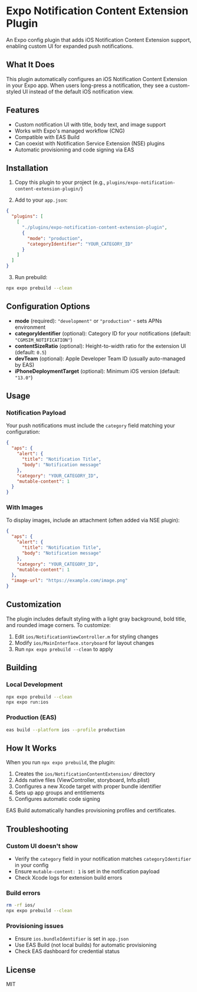 # Expo Notification Content Extension Plugin

An Expo config plugin that adds iOS Notification Content Extension support, enabling custom UI for expanded push notifications.

## What It Does

This plugin automatically configures an iOS Notification Content Extension in your Expo app. When users long-press a notification, they see a custom-styled UI instead of the default iOS notification view.

## Features

- Custom notification UI with title, body text, and image support
- Works with Expo's managed workflow (CNG)
- Compatible with EAS Build
- Can coexist with Notification Service Extension (NSE) plugins
- Automatic provisioning and code signing via EAS

## Installation

1. Copy this plugin to your project (e.g., `plugins/expo-notification-content-extension-plugin/`)

2. Add to your `app.json`:

```json
{
  "plugins": [
    [
      "./plugins/expo-notification-content-extension-plugin",
      {
        "mode": "production",
        "categoryIdentifier": "YOUR_CATEGORY_ID"
      }
    ]
  ]
}
```

3. Run prebuild:

```bash
npx expo prebuild --clean
```

## Configuration Options

- **mode** (required): `"development"` or `"production"` - sets APNs environment
- **categoryIdentifier** (optional): Category ID for your notifications (default: `"CGMSIM_NOTIFICATION"`)
- **contentSizeRatio** (optional): Height-to-width ratio for the extension UI (default: `0.5`)
- **devTeam** (optional): Apple Developer Team ID (usually auto-managed by EAS)
- **iPhoneDeploymentTarget** (optional): Minimum iOS version (default: `"13.0"`)

## Usage

### Notification Payload

Your push notifications must include the `category` field matching your configuration:

```json
{
  "aps": {
    "alert": {
      "title": "Notification Title",
      "body": "Notification message"
    },
    "category": "YOUR_CATEGORY_ID",
    "mutable-content": 1
  }
}
```

### With Images

To display images, include an attachment (often added via NSE plugin):

```json
{
  "aps": {
    "alert": {
      "title": "Notification Title",
      "body": "Notification message"
    },
    "category": "YOUR_CATEGORY_ID",
    "mutable-content": 1
  },
  "image-url": "https://example.com/image.png"
}
```

## Customization

The plugin includes default styling with a light gray background, bold title, and rounded image corners. To customize:

1. Edit `ios/NotificationViewController.m` for styling changes
2. Modify `ios/MainInterface.storyboard` for layout changes
3. Run `npx expo prebuild --clean` to apply

## Building

### Local Development
```bash
npx expo prebuild --clean
npx expo run:ios
```

### Production (EAS)
```bash
eas build --platform ios --profile production
```

## How It Works

When you run `npx expo prebuild`, the plugin:
1. Creates the `ios/NotificationContentExtension/` directory
2. Adds native files (ViewController, storyboard, Info.plist)
3. Configures a new Xcode target with proper bundle identifier
4. Sets up app groups and entitlements
5. Configures automatic code signing

EAS Build automatically handles provisioning profiles and certificates.

## Troubleshooting

### Custom UI doesn't show
- Verify the `category` field in your notification matches `categoryIdentifier` in your config
- Ensure `mutable-content: 1` is set in the notification payload
- Check Xcode logs for extension build errors

### Build errors
```bash
rm -rf ios/
npx expo prebuild --clean
```

### Provisioning issues
- Ensure `ios.bundleIdentifier` is set in `app.json`
- Use EAS Build (not local builds) for automatic provisioning
- Check EAS dashboard for credential status

## License

MIT
